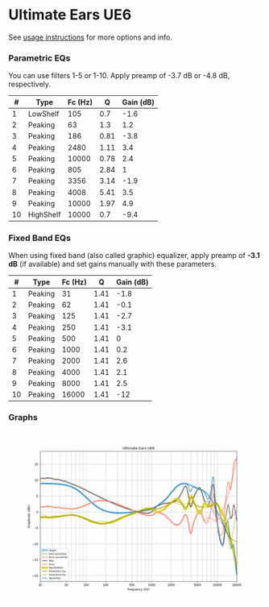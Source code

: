 # Ultimate Ears UE6
See [usage instructions](https://github.com/jaakkopasanen/AutoEq#usage) for more options and info.

### Parametric EQs
You can use filters 1-5 or 1-10. Apply preamp of -3.7 dB or -4.8 dB, respectively.

|   # | Type      |   Fc (Hz) |    Q |   Gain (dB) |
|-----|-----------|-----------|------|-------------|
|   1 | LowShelf  |       105 | 0.7  |        -1.6 |
|   2 | Peaking   |        63 | 1.3  |         1.2 |
|   3 | Peaking   |       186 | 0.81 |        -3.8 |
|   4 | Peaking   |      2480 | 1.11 |         3.4 |
|   5 | Peaking   |     10000 | 0.78 |         2.4 |
|   6 | Peaking   |       805 | 2.84 |         1   |
|   7 | Peaking   |      3356 | 3.14 |        -1.9 |
|   8 | Peaking   |      4008 | 5.41 |         3.5 |
|   9 | Peaking   |     10000 | 1.97 |         4.9 |
|  10 | HighShelf |     10000 | 0.7  |        -9.4 |

### Fixed Band EQs
When using fixed band (also called graphic) equalizer, apply preamp of **-3.1 dB** (if available) and set gains manually with these parameters.

|   # | Type    |   Fc (Hz) |    Q |   Gain (dB) |
|-----|---------|-----------|------|-------------|
|   1 | Peaking |        31 | 1.41 |        -1.8 |
|   2 | Peaking |        62 | 1.41 |        -0.1 |
|   3 | Peaking |       125 | 1.41 |        -2.7 |
|   4 | Peaking |       250 | 1.41 |        -3.1 |
|   5 | Peaking |       500 | 1.41 |         0   |
|   6 | Peaking |      1000 | 1.41 |         0.2 |
|   7 | Peaking |      2000 | 1.41 |         2.6 |
|   8 | Peaking |      4000 | 1.41 |         2.1 |
|   9 | Peaking |      8000 | 1.41 |         2.5 |
|  10 | Peaking |     16000 | 1.41 |       -12   |

### Graphs
![](./Ultimate%20Ears%20UE6.png)
